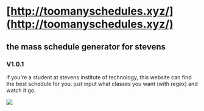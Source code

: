 # [http://toomanyschedules.xyz/](http://toomanyschedules.xyz/)
## the mass schedule generator for stevens
### V1.0.1

if you're a student at stevens institute of technology, this website can find the best schedule for you. just input what classes you want (with regex) and watch it go.

![](https://i.ibb.co/KbtKcSW/Capture.png)
